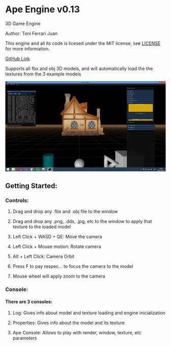 # Ape Engine v0.13

3D Game Engine

Author: Toni Ferrari Juan

This engine and all its code is licesed under the MIT license, see [LICENSE](https://github.com/Kibium/ApeEngine/blob/master/LICENSE) for more information.

[GitHub Link](https://github.com/Kibium/ApeEngine.git)

Supports all fbx and obj 3D models, and will automatically load the the textures from the 3 example models

![](https://github.com/Kibium/ApeEngine/blob/master/Game/Screenshots/captura1.png)

## Getting Started:

### Controls:

1. Drag and drop any .fbx and .obj file to the window

2. Drag and drop any .png, .dds, .jpg, etc to the window to apply that texture to the loaded model

3. Left Click + WASD + QE: Move the camera

4. Left Click + Mouse motion: Rotate camera

5.  Alt + Left Click: Camera Orbit

6. Press F to pay respec... to focus the camera to the model

7. Mouse wheel will apply zoom to the camera

### Console:

#### There are 3 consoles:

1. Log: Gives info about model and texture loading and engine inicialization

2. Properties: Gives info about the model and its texture

3. Ape Console: Allows to play with render, window, texture, etc parameters
